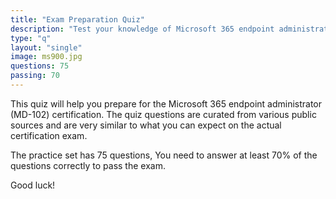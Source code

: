 ```yaml
---
title: "Exam Preparation Quiz"
description: "Test your knowledge of Microsoft 365 endpoint administration"
type: "q"
layout: "single"
image: ms900.jpg
questions: 75
passing: 70
---
```

This quiz will help you prepare for the Microsoft 365 endpoint administrator (MD-102) certification. The quiz questions are curated from various public sources and are very similar to what you can expect on the actual certification exam.

The practice set has 75 questions, You need to answer at least 70% of the questions correctly to pass the exam. 

Good luck!